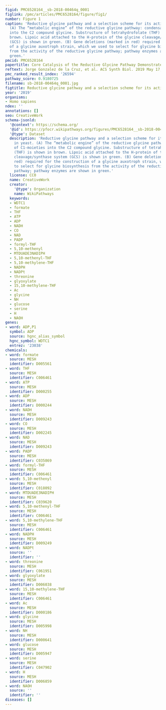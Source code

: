 ```yaml
---
figid: PMC6528164__sb-2018-00464q_0001
figlink: /pmc/articles/PMC6528164/figure/fig1/
number: Figure 1
caption: 'Reductive glycine pathway and a selection scheme for its activity in yeast.
  (A) The “metabolic engine” of the reductive glycine pathway: condensation of C1-moieties
  into the C2 compound glycine. Substructure of tetrahydrofolate (THF) is shown in
  brown. Lipoic acid attached to the H-protein of the glycine cleavage/synthase system
  (GCS) is shown in green. (B) Gene deletions (marked in red) required for the construction
  of a glycine auxotroph strain, which we used to select for glycine biosynthesis
  from the activity of the reductive glycine pathway; pathway enzymes are shown in
  green.'
pmcid: PMC6528164
papertitle: Core Catalysis of the Reductive Glycine Pathway Demonstrated in Yeast.
reftext: Jorge Gonzalez de la Cruz, et al. ACS Synth Biol. 2019 May 17;8(5):911-917.
pmc_ranked_result_index: '26594'
pathway_score: 0.9180725
filename: sb-2018-00464q_0001.jpg
figtitle: Reductive glycine pathway and a selection scheme for its activity in yeast
year: '2019'
organisms:
- Homo sapiens
ndex: ''
annotations: []
seo: CreativeWork
schema-jsonld:
  '@context': https://schema.org/
  '@id': https://pfocr.wikipathways.org/figures/PMC6528164__sb-2018-00464q_0001.html
  '@type': Dataset
  description: 'Reductive glycine pathway and a selection scheme for its activity
    in yeast. (A) The “metabolic engine” of the reductive glycine pathway: condensation
    of C1-moieties into the C2 compound glycine. Substructure of tetrahydrofolate
    (THF) is shown in brown. Lipoic acid attached to the H-protein of the glycine
    cleavage/synthase system (GCS) is shown in green. (B) Gene deletions (marked in
    red) required for the construction of a glycine auxotroph strain, which we used
    to select for glycine biosynthesis from the activity of the reductive glycine
    pathway; pathway enzymes are shown in green.'
  license: CC0
  name: CreativeWork
  creator:
    '@type': Organization
    name: WikiPathways
  keywords:
  - WDTC1
  - formate
  - THF
  - ATP
  - ADP
  - NADH
  - CO
  - NAD
  - PADP
  - formyl-THF
  - 5,10-methenyl
  - MTDUADE3NADIPH
  - 5,10-methenyl-THF
  - 5,10-methylene-THF
  - NADPH
  - NADPt
  - threonine
  - glyoxylate
  - 15,10-methylene-THF
  - Ac
  - glycine
  - NH
  - glucose
  - serine
  - H
  - NAOH
genes:
- word: ADP,P1
  symbol: ADP
  source: hgnc_alias_symbol
  hgnc_symbol: WDTC1
  entrez: '23038'
chemicals:
- word: formate
  source: MESH
  identifier: D005561
- word: THF
  source: MESH
  identifier: C006461
- word: ATP
  source: MESH
  identifier: D000255
- word: ADP
  source: MESH
  identifier: D000244
- word: NADH
  source: MESH
  identifier: D009243
- word: CO
  source: MESH
  identifier: D002245
- word: NAD
  source: MESH
  identifier: D009243
- word: PADP
  source: MESH
  identifier: C035869
- word: formyl-THF
  source: MESH
  identifier: C006461
- word: 5,10-methenyl
  source: MESH
  identifier: C018092
- word: MTDUADE3NADIPH
  source: MESH
  identifier: C039620
- word: 5,10-methenyl-THF
  source: MESH
  identifier: C006461
- word: 5,10-methylene-THF
  source: MESH
  identifier: C006461
- word: NADPH
  source: MESH
  identifier: D009249
- word: NADPt
  source: ''
  identifier: ''
- word: threonine
  source: MESH
  identifier: C061951
- word: glyoxylate
  source: MESH
  identifier: D006038
- word: 15,10-methylene-THF
  source: MESH
  identifier: C006461
- word: Ac
  source: MESH
  identifier: D000186
- word: glycine
  source: MESH
  identifier: D005998
- word: NH
  source: MESH
  identifier: D000641
- word: glucose
  source: MESH
  identifier: D005947
- word: serine
  source: MESH
  identifier: C047902
- word: H
  source: MESH
  identifier: D006859
- word: NAOH
  source: ''
  identifier: ''
diseases: []
---
```

